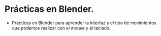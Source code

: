 # Prácticas en Blender.

- Prácticas en Blender para aprender la interfaz y el tipo de movimientos que podemos realizar con el mouse y el teclado.
